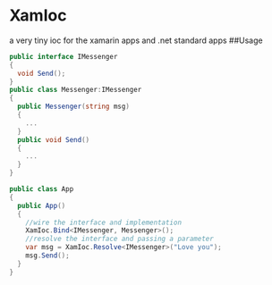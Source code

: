 # XamIoc
a very tiny ioc for the xamarin apps and .net standard apps
##Usage
```C#
public interface IMessenger
{
  void Send();
}
public class Messenger:IMessenger
{
  public Messenger(string msg)
  {
    ...
  }
  public void Send()
  {
    ...
  }
}

public class App
{
  public App()
  {
    //wire the interface and implementation
    XamIoc.Bind<IMessenger, Messenger>();
    //resolve the interface and passing a parameter
    var msg = XamIoc.Resolve<IMessenger>("Love you");
    msg.Send();
  }
}

```
